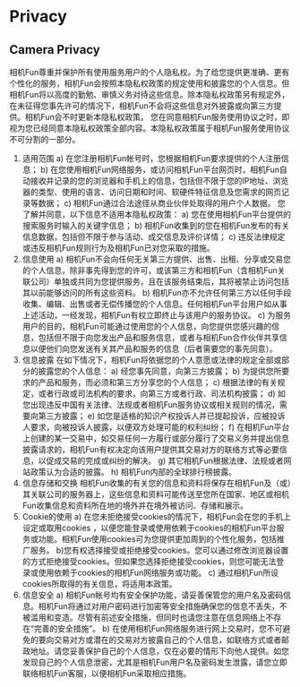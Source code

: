 # Privacy
## Camera Privacy
相机Fun尊重并保护所有使用服务用户的个人隐私权。为了给您提供更准确、更有个性化的服务，相机Fun会按照本隐私权政策的规定使用和披露您的个人信息。但相机Fun将以高度的勤勉、审慎义务对待这些信息。除本隐私权政策另有规定外，在未征得您事先许可的情况下，相机Fun不会将这些信息对外披露或向第三方提供。相机Fun会不时更新本隐私权政策。 您在同意相机Fun服务使用协议之时，即视为您已经同意本隐私权政策全部内容。本隐私权政策属于相机Fun服务使用协议不可分割的一部分。
1. 适用范围
a) 在您注册相机Fun帐号时，您根据相机Fun要求提供的个人注册信息；
b) 在您使用相机Fun网络服务，或访问相机Fun平台网页时，相机Fun自动接收并记录的您的浏览器和手机上的信息，包括但不限于您的IP地址、浏览器的类型、使用的语言、访问日期和时间、软硬件特征信息及您需求的网页记录等数据；
c) 相机Fun通过合法途径从商业伙伴处取得的用户个人数据。
您了解并同意，以下信息不适用本隐私权政策：
a) 您在使用相机Fun平台提供的搜索服务时输入的关键字信息；
b) 相机Fun收集到的您在相机Fun发布的有关信息数据，包括但不限于参与活动、成交信息及评价详情；
c) 违反法律规定或违反相机Fun规则行为及相机Fun已对您采取的措施。
2. 信息使用
a) 相机Fun不会向任何无关第三方提供、出售、出租、分享或交易您的个人信息，除非事先得到您的许可，或该第三方和相机Fun（含相机Fun关联公司）单独或共同为您提供服务，且在该服务结束后，其将被禁止访问包括其以前能够访问的所有这些资料。
b) 相机Fun亦不允许任何第三方以任何手段收集、编辑、出售或者无偿传播您的个人信息。任何相机Fun平台用户如从事上述活动，一经发现，相机Fun有权立即终止与该用户的服务协议。
c) 为服务用户的目的，相机Fun可能通过使用您的个人信息，向您提供您感兴趣的信息，包括但不限于向您发出产品和服务信息，或者与相机Fun合作伙伴共享信息以便他们向您发送有关其产品和服务的信息（后者需要您的事先同意）。
3. 信息披露
在如下情况下，相机Fun将依据您的个人意愿或法律的规定全部或部分的披露您的个人信息：
a) 经您事先同意，向第三方披露；
b) 为提供您所要求的产品和服务，而必须和第三方分享您的个人信息；
c) 根据法律的有关规定，或者行政或司法机构的要求，向第三方或者行政、司法机构披露；
d) 如您出现违反中国有关法律、法规或者相机Fun服务协议或相关规则的情况，需要向第三方披露；
e) 如您是适格的知识产权投诉人并已提起投诉，应被投诉人要求，向被投诉人披露，以便双方处理可能的权利纠纷；
f) 在相机Fun平台上创建的某一交易中，如交易任何一方履行或部分履行了交易义务并提出信息披露请求的，相机Fun有权决定向该用户提供其交易对方的联络方式等必要信息，以促成交易的完成或纠纷的解决。
g) 其它相机Fun根据法律、法规或者网站政策认为合适的披露。
h) 相机Fun内部的全球排行榜披露。
4. 信息存储和交换
相机Fun收集的有关您的信息和资料将保存在相机Fun及（或）其关联公司的服务器上，这些信息和资料可能传送至您所在国家、地区或相机Fun收集信息和资料所在地的境外并在境外被访问、存储和展示。
5. Cookie的使用
a) 在您未拒绝接受cookies的情况下，相机Fun会在您的手机上设定或取用cookies
，以便您能登录或使用依赖于cookies的相机Fun平台服务或功能。相机Fun使用cookies可为您提供更加周到的个性化服务，包括推广服务。 b)您有权选择接受或拒绝接受cookies。您可以通过修改浏览器设置的方式拒绝接受cookies。但如果您选择拒绝接受cookies，则您可能无法登录或使用依赖于cookies的相机Fun网络服务或功能。
c) 通过相机Fun所设cookies所取得的有关信息，将适用本政策。
6. 信息安全
a) 相机Fun帐号均有安全保护功能，请妥善保管您的用户名及密码信息。相机Fun将通过对用户密码进行加密等安全措施确保您的信息不丢失，不被滥用和变造。尽管有前述安全措施，但同时也请您注意在信息网络上不存在“完善的安全措施”。
b) 在使用相机Fun网络服务进行网上交易时，您不可避免的要向交易对方或潜在的交易对方披露自己的个人信息，如联络方式或者邮政地址。请您妥善保护自己的个人信息，仅在必要的情形下向他人提供。如您发现自己的个人信息泄密，尤其是相机Fun用户名及密码发生泄露，请您立即联络相机Fun客服，以便相机Fun采取相应措施。
